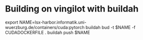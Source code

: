 # Building on vingilot with buildah

export NAME=lsx-harbor.informatik.uni-wuerzburg.de/containers/cuda:pytorch
buildah bud -t $NAME -f CUDADOCKERFILE .
buildah push $NAME
